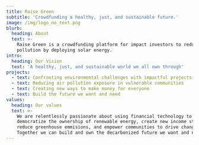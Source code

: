 ```yaml
---
title: Raise Green
subtitle: 'Crowdfunding a healthy, just, and sustainable future.'
image: /img/logo_no_text.png
blurb:
  heading: About
  text: >-
    Raise Green is a crowdfunding platform for impact investors to reduce air
    pollution by deploying solar energy.
intro:
  heading: Our Vision
  text: 'A healthy, just, and sustainable world we all own through'
projects:
  - text: Confronting environmental challenges with impactful projects
  - text: Reducing air pollution exposure in vulnerable communities
  - text: Creating new ways to make money for everyone
  - text: Build the future we want and need
values:
  heading: Our values
  text: >-
    We are relentlessly passionate about using financial technology to
    democratize the ownership of renewable energy, create new income streams,
    reduce greenhouse emmisions, and empower communities to drive change.
    Together we can build and own the decarbonized future we want and need.
---
```


